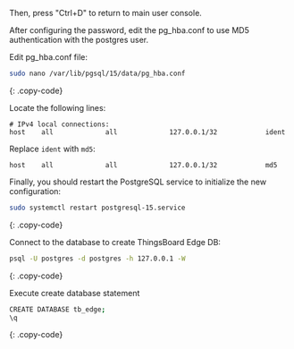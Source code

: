 Then, press "Ctrl+D" to return to main user console.

After configuring the password, edit the pg_hba.conf to use MD5 authentication with the postgres user.

Edit pg_hba.conf file: 

```bash
sudo nano /var/lib/pgsql/15/data/pg_hba.conf
```
{: .copy-code}

Locate the following lines:

```text
# IPv4 local connections:
host    all             all             127.0.0.1/32            ident
```

Replace `ident` with `md5`:

```text
host    all             all             127.0.0.1/32            md5
```

Finally, you should restart the PostgreSQL service to initialize the new configuration:

```bash
sudo systemctl restart postgresql-15.service
```
{: .copy-code}

Connect to the database to create ThingsBoard Edge DB:

```bash
psql -U postgres -d postgres -h 127.0.0.1 -W
```
{: .copy-code}

Execute create database statement

```bash
CREATE DATABASE tb_edge;
\q
```
{: .copy-code}